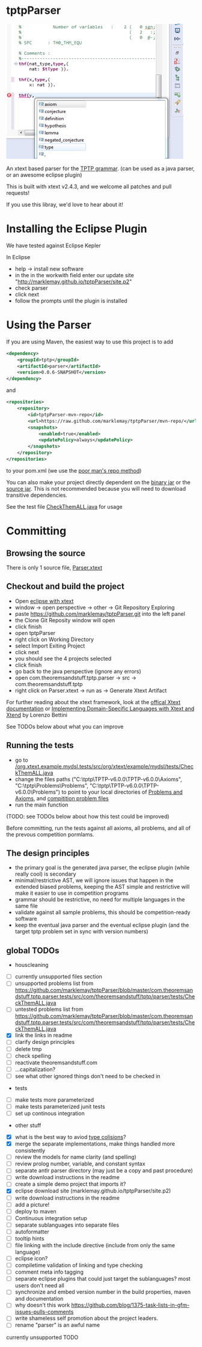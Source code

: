 tptpParser
==========
![usage screenshot](https://github.com/marklemay/tptpParser/blob/master/doc/demo.png?raw=true)

An xtext based parser for the [TPTP grammar](http://www.cs.miami.edu/~tptp).  (can be used as a java parser, or an awesome eclipse plugin)

This is built with xtext v2.4.3, and we welcome all patches and pull requests!

If you use this libray, we'd love to hear about it!

Installing the Eclipse Plugin
==========
We have tested against Eclipse Kepler

In Eclipse
* help -> install new software
* in the in the workwith field enter our update site "http://marklemay.github.io/tptpParser/site.p2"
* check parser
* click next
* follow the prompts until the plugin is installed

Using the Parser
==========
If you are using Maven, the easiest way to use this project is to add
```xml
<dependency>
	<groupId>tptp</groupId>
	<artifactId>parser</artifactId>
	<version>0.0.6-SNAPSHOT</version>
</dependency>
```
and
```xml
<repositories>
	<repository>
		<id>tptpParser-mvn-repo</id>
		<url>https://raw.github.com/marklemay/tptpParser/mvn-repo/</url>
		<snapshots>
			<enabled>true</enabled>
			<updatePolicy>always</updatePolicy>
		</snapshots>
	</repository>
</repositories>
```
to your pom.xml (we use the [poor man's repo method](http://stackoverflow.com/questions/14013644/hosting-a-maven-repository-on-github?answertab=votes#tab-top))


You can also make your project directly dependent on the [binary jar](https://raw.github.com/marklemay/tptpParser/mvn-repo/tptp/parser/0.0.6-SNAPSHOT/parser-0.0.6-20140121.033204-1.jar) or the [source jar](https://raw.github.com/marklemay/tptpParser/mvn-repo/tptp/parser/0.0.6-SNAPSHOT/parser-0.0.6-20140121.033204-1.jar).  This is not recommended because you will need to download transitive dependencies.

See the test file [CheckThemALL.java](https://github.com/marklemay/tptpParser/blob/master/com.theoremsandstuff.tptp.parser.tests/src/com/theoremsandstuff/tptp/parser/tests/CheckThemALL.java) for usage 


Committing
==========

Browsing the source
----------
There is only 1 source file, [Parser.xtext](https://github.com/marklemay/tptpParser/blob/master/com.theoremsandstuff.tptp.parser/src/com/theoremsandstuff/tptp/Parser.xtext)

Checkout and build the project
----------
* Open [eclipse with xtext](http://www.eclipse.org/Xtext/download.html)
* window -> open perspective -> other -> Git Repository Exploring
* paste https://github.com/marklemay/tptpParser.git into the left panel
* the Clone Git Reposity window will open
* click finish
* open tptpParser
* right click on Working Directory
* select Import Exiting Project
* click next
* you should see the 4 projects selected
* click finish
* go back to the java perspective (ignore any errors)
* open com.theoremsandstuff.tptp.parser -> src -> com.theoremsandstuff.tptp
* right click on Parser.xtext -> run as -> Generate Xtext Artifact

For further reading about the xtext framework, look at the [offical Xtext documentation](http://www.eclipse.org/Xtext/documentation.html) or [Implementing Domain-Specific Languages with Xtext and Xtend](http://www.safariflow.com/library/view/Implementing-Domain-Specific-Languages-with-Xtext-and-Xtend/9781782160304/) by Lorenzo Bettini

See TODOs below about what you can improve

Running the tests
----------
* go to [/org.xtext.example.mydsl.tests/src/org/xtext/example/mydsl/tests/CheckThemALL.java](https://github.com/marklemay/tptpParser/blob/master/com.theoremsandstuff.tptp.parser.tests/src/com/theoremsandstuff/tptp/parser/tests/CheckThemALL.java)
* change the files paths ("C:\\tptp\\TPTP-v6.0.0\\TPTP-v6.0.0\\Axioms", "C:\\tptp\\Problems\\Problems", "C:\\tptp\\TPTP-v6.0.0\\TPTP-v6.0.0\\Problems") to point to your local directories of [Problems and Axioms](http://www.cs.miami.edu/~tptp/TPTP/Distribution/TPTP-v6.0.0.tgz), and [compitition problem files](http://www.cs.miami.edu/~tptp/CASC/24/Problems.tgz)
* run the main function

(TODO: see TODOs below about how this test could be improved)

Before committing, run the tests against all axioms, all problems, and all of the prevous competition pormlams.



The design principles
----------
 * the primary goal is the generated java parser, the eclipse plugin (while really cool) is secondary
 * minimal/restrictive AST, we will ignore issues that happen in the extended biased problems, keeping the AST simple and restrictive will make it easier to use in competition programs
 * grammar should be restrictive, no need for multiple languages in the same file
 * validate against all sample problems, this should be competition-ready software
 * keep the eventual java parser and the eventual eclipse plugin (and the target tptp problem set in sync with version numbers)

global TODOs
----------
- houscleaning
 - [ ] currently unsupported files section
  - [ ] unsupported problems list from https://github.com/marklemay/tptpParser/blob/master/com.theoremsandstuff.tptp.parser.tests/src/com/theoremsandstuff/tptp/parser/tests/CheckThemALL.java
  - [ ] untested problems list from https://github.com/marklemay/tptpParser/blob/master/com.theoremsandstuff.tptp.parser.tests/src/com/theoremsandstuff/tptp/parser/tests/CheckThemALL.java
 - [x] link the links in readme
 - [ ] clarify design principles
 - [ ] delete tmp
 - [ ] check spelling
 - [ ] reactivate theoremsandstuff.com
 - [ ] ...capitalization?
 - [ ] see what other ignored things don't need to be checked in
- tests
 - [ ] make tests more parameterized
 - [ ] make tests parameterized junit tests
 - [ ] set up continous integration
- other stuff
- [x] what is the best way to aviod [type colisions](http://stackoverflow.com/questions/20253044/string-constants-causeing-unexpected-type-collisions-in-xtext/20280540?noredirect=1#20280540)? 
- [x] merge the separate implementations, make things handled more consistently
- [ ] review the models for name clarity (and spelling)
- [ ] review prolog number, variable, and constant syntax
- [ ] separate antlr parser directory (may just be a copy and past procedure)
 - [ ] write download instructions in the readme
 - [ ] create a simple demo project that imports it?
- [x] eclipse download site (marklemay.github.io/tptpParser/site.p2)
 - [ ] write download instructions in the readme
 - [ ] add a picture!
- [ ] deploy to maven
- [ ] Continuous integration setup
- [ ] separate sublanguages into separate files
- [ ] autoformatter
- [ ] tooltip hints
- [ ] file linking with the include directive (include from only the same language)
- [ ] eclipse icon?
- [ ] compiletime validation of linking and type checking
- [ ] comment meta info tagging
- [ ] separate eclipse plugins that could just target the sublanguages? most users don't need all 
- [ ] synchronize and embed version number in the build properties, maven and documentation
- [ ] why doesn't this work https://github.com/blog/1375-task-lists-in-gfm-issues-pulls-comments
- [ ] write shameless self promotion about the project leaders.
- [ ] rename "parser" is an awful name

currently unsupported
TODO
